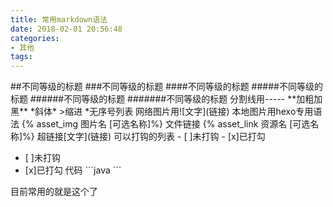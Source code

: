 ```yaml
---
title: 常用markdown语法
date: 2018-02-01 20:56:48
categories:
- 其他
tags:
---
```

\##不同等级的标题
\###不同等级的标题
\####不同等级的标题
\#####不同等级的标题
\######不同等级的标题
\#######不同等级的标题
分割线用-----
\*\*加粗加黑\*\*
\*斜体\*
\>缩进
\*无序号列表
网络图片用\!\[文字\]\(链接\)
本地图片用hexo专用语法
\{\% asset_img 图片名 \[可选名称\]\%\}
文件链接
\{\% asset_link 资源名 \[可选名称\]\%\}
超链接\[文字\]\(链接\)
可以打钩的列表
\- \[ \]未打钩
\- \[x\]已打勾
- [ ]未打钩
- [x]已打勾
代码
\`\`\`java
\`\`\`

目前常用的就是这个了